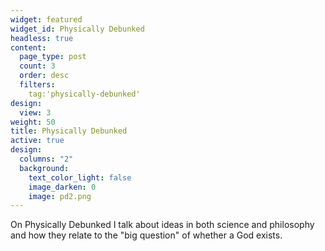 ```yaml
---
widget: featured
widget_id: Physically Debunked
headless: true
content:
  page_type: post
  count: 3
  order: desc
  filters:
    tag:'physically-debunked'
design:
  view: 3
weight: 50
title: Physically Debunked
active: true
design:
  columns: "2"
  background:
    text_color_light: false
    image_darken: 0
    image: pd2.png
---
```

On Physically Debunked I talk about ideas in both science and philosophy and how they relate to the "big question" of whether a God exists.
